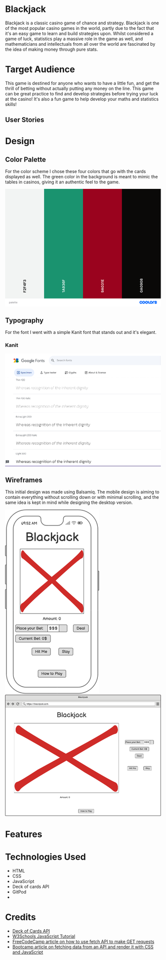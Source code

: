 # Blackjack

Blackjack is a classic casino game of chance and strategy. Blackjack is one of the most popular casino games in the world, partly due to the fact that it's an easy game to learn and build strategies upon. Whilst considered a game of luck, statistics play a massive role in the game as well, and mathematicians and intellectuals from all over the world are fascinated by the idea of making money through pure stats.


# Target Audience

This game is destined for anyone who wants to have a little fun, and get the thrill of betting without actually putting any money on the line. This game can be great practice to find and develop strategies before trying your luck at the casino! It's also a fun game to help develop your maths and statistics skills!

## User Stories

# Design

## Color Palette
For the color scheme I chose these four colors that go with the cards displayed as well. The green color in the background is meant to mimic the tables in casinos, giving it an authentic feel to the game.

![Color scheme](assets/images/documentation/palette-blackjack.png)

## Typography

For the font I went with a simple Kanit font that stands out and it's elegant.

### Kanit
![Font family](assets/images/documentation/kanit-font-family.png)

## Wireframes

This initial design was made using Balsamiq. The mobile design is aiming to contain everything without scrolling down or with minimal scrolling, and the same idea is kept in mind while designing the desktop version.

![Wireframe for mobile version](assets/images/documentation/blackjack-wireframe-mobile.png)
![Wireframe for desktop version](assets/images/documentation/blackjack-game-desktop.png)

# Features

# Technologies Used

* HTML
* CSS
* JavaScript
* Deck of cards API
* GitPod
* 
# Credits

* [Deck of Cards API](https://www.deckofcardsapi.com/)
* [W3Schools JavaScript Tutorial](https://www.w3schools.com/js/default.asp)
* [FreeCodeCamp article on how to use fetch API to make GET requests](https://www.freecodecamp.org/news/make-api-calls-in-javascript/#how-to-use-the-fetch-api-for-get-requests)
* [Bootcamp article on fetching data from an API and render it with CSS and JavaScript](https://bootcamp.uxdesign.cc/fetch-data-from-a-sample-api-and-render-it-in-a-card-using-javascript-and-css-step-by-step-guide-332bd4b70346)
